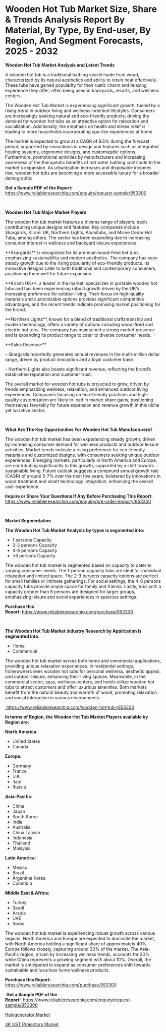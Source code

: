 <p><h1>Wooden Hot Tub Market Size, Share & Trends Analysis Report By Material, By Type, By End-user, By Region, And Segment Forecasts, 2025 - 2032</h1></p><p><strong>Wooden Hot Tub Market Analysis and Latest Trends</strong></p>
<p><p>A wooden hot tub is a traditional bathing vessel made from wood, characterized by its natural aesthetics and ability to retain heat effectively. These tubs have gained popularity for their rustic charm and relaxing experience they offer, often being used in backyards, resorts, and wellness centers. </p><p>The Wooden Hot Tub Market is experiencing significant growth, fueled by a rising trend in outdoor living and wellness-oriented lifestyles. Consumers are increasingly seeking natural and eco-friendly products, driving the demand for wooden hot tubs as an attractive option for relaxation and socialization. Additionally, the emphasis on health and stress relief is leading to more households incorporating spa-like experiences at home.</p><p>The market is expected to grow at a CAGR of 9.6% during the forecast period, supported by innovations in design and features such as integrated heating systems, ergonomic designs, and customizable options. Furthermore, promotional activities by manufacturers and increasing awareness of the therapeutic benefits of hot water bathing contribute to the market's expansion. As urbanization increases and disposable incomes rise, wooden hot tubs are becoming a more accessible luxury for a broader demographic.</p></p>
<p><strong>Get a Sample PDF of the Report:&nbsp;</strong> <a href="https://www.reliableresearchiq.com/enquiry/request-sample/953300?utm_campaign=1123&utm_medium=2&utm_source=Github&utm_content=ia&utm_term=08022025&utm_id=wooden-hot-tub">https://www.reliableresearchiq.com/enquiry/request-sample/953300</a></p>
<p>&nbsp;</p>
<p><strong>Wooden Hot Tub Major Market Players</strong></p>
<p><p>The wooden hot tub market features a diverse range of players, each contributing unique designs and features. Key companies include Skargards, Kirami UK, Northern Lights, Alumitubs, and Maine Cedar Hot Tubs, among others. The sector has been expanding due to increasing consumer interest in wellness and backyard leisure experiences.</p><p>**Skargards** is recognized for its premium wood-fired hot tubs, emphasizing sustainability and modern aesthetics. The company has seen steady growth due to the rising popularity of eco-friendly products. Its innovative designs cater to both traditional and contemporary consumers, positioning them well for future expansion.</p><p>**Kirami UK**, a leader in the market, specializes in portable wooden hot tubs and has been experiencing robust growth driven by the UK’s increasing preference for outdoor living. Their focus on high-quality materials and customizable options provides significant competitive advantages, and the recent trends indicate promising market positioning for the brand.</p><p>**Northern Lights**, known for a blend of traditional craftsmanship and modern technology, offers a variety of options including wood-fired and electric hot tubs. The company has maintained a strong market presence and is expanding its product range to cater to diverse consumer needs.</p><p>**Sales Revenue:** </p><p>- Skargards reportedly generates annual revenues in the multi-million dollar range, driven by product innovation and a loyal customer base.</p><p>- Northern Lights also boasts significant revenue, reflecting the brand’s established reputation and customer trust.</p><p>The overall market for wooden hot tubs is projected to grow, driven by trends emphasizing wellness, relaxation, and enhanced outdoor living experiences. Companies focusing on eco-friendly practices and high-quality customization are likely to lead in market share gains, positioning themselves favorably for future expansion and revenue growth in this niche yet lucrative sector.</p></p>
<p>&nbsp;</p>
<p><strong>What Are The Key Opportunities For Wooden Hot Tub Manufacturers?</strong></p>
<p><p>The wooden hot tub market has been experiencing steady growth, driven by increasing consumer demand for wellness products and outdoor leisure activities. Market trends indicate a rising preference for eco-friendly materials and customized designs, with consumers seeking unique outdoor experiences. Emerging markets, particularly in North America and Europe, are contributing significantly to this growth, supported by a shift towards sustainable living. Future outlook suggests a compound annual growth rate (CAGR) of around 5-7% over the next five years, bolstered by innovations in wood treatment and smart technology integration, enhancing the overall user experience.</p></p>
<p><strong>Inquire or Share Your Questions If Any Before Purchasing This Report:</strong> <a href="https://www.reliableresearchiq.com/enquiry/pre-order-enquiry/953300?utm_campaign=1123&utm_medium=2&utm_source=Github&utm_content=ia&utm_term=08022025&utm_id=wooden-hot-tub">https://www.reliableresearchiq.com/enquiry/pre-order-enquiry/953300</a></p>
<p>&nbsp;</p>
<p><strong>Market Segmentation</strong></p>
<p><strong>The Wooden Hot Tub Market Analysis by types is segmented into:</strong></p>
<p><ul><li>1 persons Capacity</li><li>2-3 persons Capacity</li><li>4-6 persons Capacity</li><li>>6 persons Capacity</li></ul></p>
<p><p>The wooden hot tub market is segmented based on capacity to cater to varying consumer needs. The 1-person capacity tubs are ideal for individual relaxation and limited space. The 2-3 persons capacity options are perfect for small families or intimate gatherings. For social settings, the 4-6 persons capacity tubs provide ample space for family and friends. Lastly, tubs with a capacity greater than 6 persons are designed for larger groups, emphasizing leisure and social experiences in spacious settings.</p></p>
<p><strong>Purchase this Report:&nbsp;</strong><a href="https://www.reliableresearchiq.com/purchase/953300?utm_campaign=1123&utm_medium=2&utm_source=Github&utm_content=ia&utm_term=08022025&utm_id=wooden-hot-tub">https://www.reliableresearchiq.com/purchase/953300</a></p>
<p>&nbsp;</p>
<p><strong>The Wooden Hot Tub Market Industry Research by Application is segmented into:</strong></p>
<p><ul><li>Home</li><li>Commercial</li></ul></p>
<p><p>The wooden hot tub market serves both home and commercial applications, providing unique relaxation experiences. In residential settings, homeowners seek wooden hot tubs for personal wellness, aesthetic appeal, and outdoor leisure, enhancing their living spaces. Meanwhile, in the commercial sector, spas, wellness centers, and hotels utilize wooden hot tubs to attract customers and offer luxurious amenities. Both markets benefit from the natural beauty and warmth of wood, promoting relaxation and social interaction in various environments.</p></p>
<p><a href="https://www.reliableresearchiq.com/wooden-hot-tub-r953300?utm_campaign=1123&utm_medium=2&utm_source=Github&utm_content=ia&utm_term=08022025&utm_id=wooden-hot-tub">&nbsp;https://www.reliableresearchiq.com/wooden-hot-tub-r953300</a></p>
<p><strong>In terms of Region, the Wooden Hot Tub Market Players available by Region are:</strong></p>
<p>
    <p> <strong> North America: </strong>
        <ul>
            <li>United States</li>
            <li>Canada</li>
        </ul>
        </p> 
    <p> <strong> Europe: </strong>
        <ul>
            <li>Germany</li>
            <li>France</li>
            <li>U.K.</li>
            <li>Italy</li>
            <li>Russia</li>
        </ul>
        </p> 
    <p> <strong> Asia-Pacific: </strong>
        <ul>
            <li>China</li>
            <li>Japan</li>
            <li>South Korea</li>
            <li>India</li>
            <li>Australia</li>
            <li>China Taiwan</li>
            <li>Indonesia</li>
            <li>Thailand</li>
            <li>Malaysia</li>
        </ul>
        </p> 
    <p> <strong> Latin America: </strong>
        <ul>
            <li>Mexico</li>
            <li>Brazil</li>
            <li>Argentina Korea</li>
            <li>Colombia</li>
        </ul>
        </p> 
    <p> <strong> Middle East & Africa: </strong>
        <ul>
            <li>Turkey</li>
            <li>Saudi</li>
            <li>Arabia</li>
            <li>UAE</li>
            <li>Korea</li>
        </ul>
    </p>
    </p>
<p><p>The wooden hot tub market is experiencing robust growth across various regions. North America and Europe are expected to dominate the market, with North America holding a significant share of approximately 40%. Europe follows closely, capturing around 30% of the market. The Asia-Pacific region, driven by increasing wellness trends, accounts for 20%, while China represents a growing segment with about 10%. Overall, the market is anticipated to expand as consumer preferences shift towards sustainable and luxurious home wellness products.</p></p>
<p><strong>Purchase this Report: </strong><a href="https://www.reliableresearchiq.com/purchase/953300?utm_campaign=1123&utm_medium=2&utm_source=Github&utm_content=ia&utm_term=08022025&utm_id=wooden-hot-tub">https://www.reliableresearchiq.com/purchase/953300</a></p>
<p>&nbsp;<strong>Get a Sample PDF of the Report:&nbsp;&nbsp;</strong><a href="https://www.reliableresearchiq.com/enquiry/request-sample/953300?utm_campaign=1123&utm_medium=2&utm_source=Github&utm_content=ia&utm_term=08022025&utm_id=wooden-hot-tub">https://www.reliableresearchiq.com/enquiry/request-sample/953300</a></p>
<p><strong></strong></p>
<p><p><a href="https://github.com/cernelleogue48/Market-Research-Report-List-1/blob/main/halogenerator-market.md?utm_campaign=1123&utm_medium=2&utm_source=Github&utm_content=ia&utm_term=08022025&utm_id=wooden-hot-tub">Halogenerator Market</a></p><p><a href="https://github.com/milolohusami/Market-Research-Report-List-1/blob/main/4k-ust-projectors-market.md?utm_campaign=1123&utm_medium=2&utm_source=Github&utm_content=ia&utm_term=08022025&utm_id=wooden-hot-tub">4K UST Projectors Market</a></p></p>